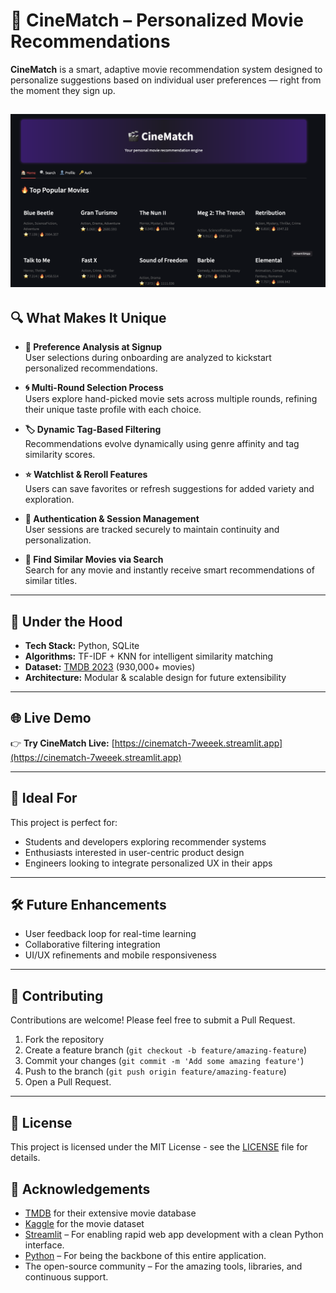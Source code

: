 # 🎥 CineMatch – Personalized Movie Recommendations

**CineMatch** is a smart, adaptive movie recommendation system designed to personalize suggestions based on individual user preferences — right from the moment they sign up.

![CineMatch Banner](CineMatch.png)
---

## 🔍 What Makes It Unique

- **🎯 Preference Analysis at Signup**  
  User selections during onboarding are analyzed to kickstart personalized recommendations.

- **🌀 Multi-Round Selection Process**  
  Users explore hand-picked movie sets across multiple rounds, refining their unique taste profile with each choice.

- **🏷️ Dynamic Tag-Based Filtering**  
  Recommendations evolve dynamically using genre affinity and tag similarity scores.

- **⭐ Watchlist & Reroll Features**  
  Users can save favorites or refresh suggestions for added variety and exploration.

- **🔐 Authentication & Session Management**  
  User sessions are tracked securely to maintain continuity and personalization.

- **🔎 Find Similar Movies via Search**  
  Search for any movie and instantly receive smart recommendations of similar titles.

---

## 🧠 Under the Hood

- **Tech Stack:** Python, SQLite  
- **Algorithms:** TF-IDF + KNN for intelligent similarity matching  
- **Dataset:** [TMDB 2023](https://www.kaggle.com/datasets/asaniczka/tmdb-movies-dataset-2023-930k-movies) (930,000+ movies)  
- **Architecture:** Modular & scalable design for future extensibility

---

## 🌐 Live Demo

👉 **Try CineMatch Live:** [https://cinematch-7weeek.streamlit.app](https://cinematch-7weeek.streamlit.app)

---

## 📌 Ideal For

This project is perfect for:
- Students and developers exploring recommender systems  
- Enthusiasts interested in user-centric product design  
- Engineers looking to integrate personalized UX in their apps  

---

## 🛠️ Future Enhancements

- User feedback loop for real-time learning  
- Collaborative filtering integration  
- UI/UX refinements and mobile responsiveness  

---

## 🤝 Contributing

Contributions are welcome! Please feel free to submit a Pull Request.

1. Fork the repository
2. Create a feature branch (`git checkout -b feature/amazing-feature`)
3. Commit your changes (`git commit -m 'Add some amazing feature'`)
4. Push to the branch (`git push origin feature/amazing-feature`)
5. Open a Pull Request.

---

## 📝 License

This project is licensed under the MIT License - see the [LICENSE](LICENSE) file for details.

## 👏 Acknowledgements

- [TMDB](https://www.themoviedb.org/) for their extensive movie database
- [Kaggle](https://www.kaggle.com/datasets/asaniczka/tmdb-movies-dataset-2023-930k-movies) for the movie dataset
- [Streamlit](https://streamlit.io/) – For enabling rapid web app development with a clean Python interface.
- [Python](https://www.python.org/) – For being the backbone of this entire application.
- The open-source community – For the amazing tools, libraries, and continuous support.
